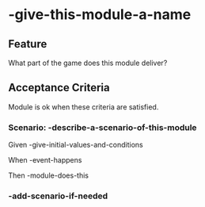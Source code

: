 # -give-this-module-a-name

## Feature

What part of the game does this module deliver?

## Acceptance Criteria

Module is ok when these criteria are satisfied.

### Scenario: -describe-a-scenario-of-this-module

  Given -give-initial-values-and-conditions

  When -event-happens

  Then -module-does-this

### -add-scenario-if-needed
